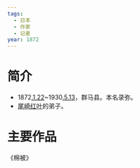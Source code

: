 ```yaml
---
tags:
  - 日本
  - 作家
  - 记者
year: 1872
---
```

# 简介

- 1872[.1.22](2024-01-22.md)~1930[.5.13](2024-05-13.md)，群马县。本名录弥。
- [尾崎红叶](尾崎红叶.md)的弟子。
# 主要作品

《棉被》